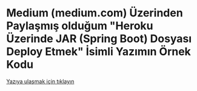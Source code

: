 # Medium (medium.com) Üzerinden Paylaşmış olduğum "Heroku Üzerinde JAR (Spring Boot) Dosyası Deploy Etmek" İsimli Yazımın Örnek Kodu

[Yazıya ulaşmak için tıklayın](https://medium.com/@metinalniacik/heroku-%C3%BCzerinde-jar-dosyas%C4%B1-deploy-etmek-7d6588fe15e6)
